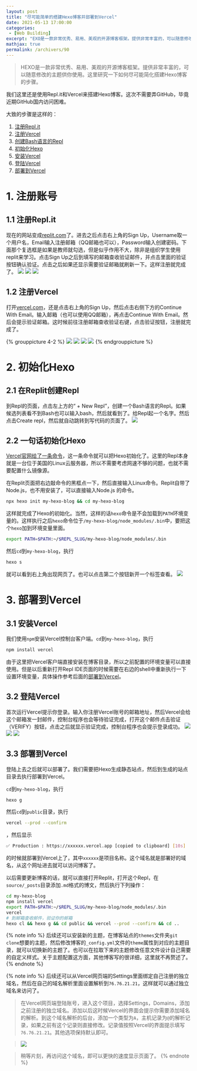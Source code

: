 ```yaml
---
layout: post
title: "尽可能简单的搭建Hexo博客并部署到Vercel"
date: 2021-05-13 17:00:00
categories: 
 - [Web Building]
excerpt: "EXO是一款非常优秀、易用、美观的开源博客框架。提供非常丰富的，可以随意修改的主题供你使用。这里研究一下如何尽可能简化搭建Hexo博客的步骤。我们这里还是使用Repl.it和Vercel来搭建Hexo博客。这次不需要弄GitHub，毕竟近期GitHub国内访问困难。"
mathjax: true
permalink: /archivers/90
---
```


> HEXO是一款非常优秀、易用、美观的开源博客框架。提供非常丰富的，可以随意修改的主题供你使用。这里研究一下如何尽可能简化搭建Hexo博客的步骤。

我们这里还是使用Repl.it和Vercel来搭建Hexo博客。这次不需要弄GitHub，毕竟近期GitHub国内访问困难。

大致的步骤是这样的：
1. [注册Repl.it](#11-%E6%B3%A8%E5%86%8Creplit)
2. [注册Vercel](#12-%E6%B3%A8%E5%86%8Cvercel)
3. [创建Bash语言的Repl](#21-%E5%9C%A8replit%E5%88%9B%E5%BB%BArepl)
4. [初始化Hexo](#22-%E4%B8%80%E5%8F%A5%E8%AF%9D%E5%88%9D%E5%A7%8B%E5%8C%96hexo)
5. [安装Vercel](#31-%E5%AE%89%E8%A3%85vercel)
6. [登陆Vercel](#32-%E7%99%BB%E9%99%86vercel)
7. [部署到Vercel](#33-%E9%83%A8%E7%BD%B2%E5%88%B0vercel)

# 1. 注册账号
## 1.1 注册Repl.it
现在的网站变成[replit.com](https://replit.com)了。进去之后点击右上角的Sign Up，Username取一个用户名，Email输入注册邮箱（QQ邮箱也可以），Password输入创建密码。下面那个复选框是如果是教师就勾选，但是似乎作用不大，除非是组织学生使用replit来学习。点击Sign Up之后到填写的邮箱查收验证邮件，并点击里面的验证按钮确认验证。点击之后如果还显示需要验证邮箱就刷新一下。这样注册就完成了。
![](https://pic1.xuehuaimg.com/proxy/https://img-blog.csdnimg.cn/20210513152605365.png)
![](https://pic1.xuehuaimg.com/proxy/https://img-blog.csdnimg.cn/20210513152752180.png)
![](https://pic1.xuehuaimg.com/proxy/https://img-blog.csdnimg.cn/20210513152953190.png)
## 1.2 注册Vercel
打开[vercel.com](https://vercel.com/)，还是点击右上角的Sign Up，然后点击右侧下方的Continue With Email。输入邮箱（也可以使用QQ邮箱），再点击Continue With Email。然后会提示验证邮箱。这时候前往注册邮箱查收验证右键，点击验证按钮，注册就完成了。

{% grouppicture 4-2 %}
![](https://pic1.xuehuaimg.com/proxy/https://img-blog.csdnimg.cn/20210511121841353.jpeg)
![](https://pic1.xuehuaimg.com/proxy/https://img-blog.csdnimg.cn/20210513153337342.png)
![](https://pic1.xuehuaimg.com/proxy/https://img-blog.csdnimg.cn/20210513153509427.png)
![](https://pic1.xuehuaimg.com/proxy/https://img-blog.csdnimg.cn/20210513153737338.png)
{% endgrouppicture %}

# 2. 初始化Hexo
## 2.1 在Replit创建Repl
到Repl的页面，点击左上方的“ + New Repl”，创建一个Bash语言的Repl。如果候选列表看不到Bash也可以输入bash，然后就看到了。给Repl起一个名字。然后点击Create repl，然后就自动跳转到写代码的页面了。
![](https://pic1.xuehuaimg.com/proxy/https://img-blog.csdnimg.cn/20210513154116948.png)
## 2.2 一句话初始化Hexo
[Vercel官网给了一条命令](https://vercel.com/guides/deploying-hexo-with-vercel)，这一条命令就可以把Hexo初始化了。这里的Repl本身就是一台位于美国的Linux云服务器，所以不需要考虑网速不够的问题，也就不需要配置什么镜像源。

在Replit页面把右边敲命令的黑框点一下，然后直接输入Linux命令。Replit自带了Node.js，也不用安装了，可以直接输入Node.js 的命令。
```bash
npx hexo init my-hexo-blog && cd my-hexo-blog
```

这样就完成了Hexo的初始化。当然，这样的话```hexo```命令是不会加载到```PATH```环境变量的。这样执行之后```hexo```命令位于```/my-hexo-blog/node_modules/.bin```中，要把这个```hexo```加到环境变量里面。

```bash
export PATH=$PATH:~/$REPL_SLUG/my-hexo-blog/node_modules/.bin
```

然后```cd```到```my-hexo-blog```，执行
```bash
hexo s
```
就可以看到右上角出现网页了。也可以点击第二个按钮新开一个标签查看。
![](https://pic1.xuehuaimg.com/proxy/https://img-blog.csdnimg.cn/20210513155633407.png)
# 3. 部署到Vercel
## 3.1 安装Vercel
我们使用```npm```安装Vercel控制台客户端。```cd```到```my-hexo-blog```，执行
```bash
npm install vercel
```

由于这里把Vercel客户端直接安装在博客目录，所以之前配置的环境变量可以直接使用。但是以后重新打开Repl IDE页面的时候需要在右边的shell中重新执行一下设置环境变量，具体操作参考后面的[部署到Vercel](#33-%E9%83%A8%E7%BD%B2%E5%88%B0vercel)。

## 3.2 登陆Vercel
首次运行Vercel提示你登录。输入你注册Vercel账号的邮箱地址，然后Vercel会给这个邮箱发一封邮件，控制台程序也会等待验证完成，打开这个邮件点击验证（VERIFY）按钮，点击之后就显示验证完成，控制台程序也会提示登录成功。
![](https://pic1.xuehuaimg.com/proxy/https://img-blog.csdnimg.cn/20210513160536475.png)
![](https://pic1.xuehuaimg.com/proxy/https://img-blog.csdnimg.cn/20210513160536489.png)
![](https://pic1.xuehuaimg.com/proxy/https://img-blog.csdnimg.cn/20210513160536481.png)
## 3.3 部署到Vercel
登陆上去之后就可以部署了。我们需要把Hexo生成静态站点，然后到生成的站点目录去执行部署到Vercel。

`cd`到```my-hexo-blog```，执行

```bash
hexo g
```

然后```cd```到```public```目录，执行

```bash
vercel --prod --confirm
```
，然后显示

```bash
✅ Production : https://xxxxxx.vercel.app [copied to clipboard] [10s]
```

的时候就部署到Vercel上了，其中```xxxxxx```是项目名称。这个域名就是部署好的域名，从这个网址进去就可以访问博客了。

以后需要更新博客的话，就可以直接打开Replit，打开这个Repl，在```source/_posts```目录添加```.md```格式的博文，然后执行下列操作：

```bash
cd my-hexo-blog
npm install vercel
export PATH=$PATH:~/$REPL_SLUG/my-hexo-blog/node_modules/.bin
vercel
# 到邮箱查收邮件，验证你的邮箱
hexo cl && hexo g && cd public && vercel --prod --confirm && cd ..
```

{% note info %}
后续还可以安装新的主题，在博客站点的```themes```文件夹```git clone```想要的主题，然后修改博客的```_config.yml```文件的```theme```属性到对应的主题目录，就可以切换新的主题了。也可以在拉取下来的主题修改任意文件设计自己需要的自定义样式。关于主题配置这方面，其他博客写的很详细，这里就不再赘述了。
{% endnote %}

{% note info %}
后续还可以从Vercel网页端的Settings里面绑定自己注册的独立域名，然后在自己的域名解析里面设置解析到```76.76.21.21```，这样就可以通过独立域名来访问了。

> 在Vercel网页端登陆账号，进入这个项目，选择Settings，Domains，添加之前注册的独立域名。添加以后这时候Vercel的界面会提示你需要添加域名的解析。到这个域名解析的后台，添加一个类型为```A```，主机记录为```@```的解析记录，如果之前有这个记录则直接修改。记录值按照Vercel的界面提示填写```76.76.21.21```。其他选项保持默认即可。

> ![](https://pic1.xuehuaimg.com/proxy/https://img-blog.csdnimg.cn/20210218100218514.png)

> 稍等片刻，再访问这个域名，即可以更快的速度显示页面了。
{% endnote %}

